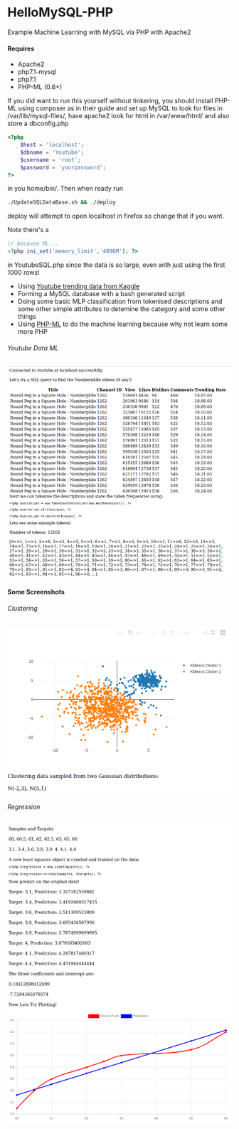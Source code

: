 # HelloMySQL-PHP
Example Machine Learning with MySQL via PHP with Apache2 

#### Requires
- Apache2
- php7.1-mysql
- php7.1
- PHP-ML (0.6+)

If you did want to run this yourself without tinkering, you should install PHP-ML using composer as in
their guide and set up MySQL to look for files in /var/lib/mysql-files/,
have apache2 look for html in /var/www/html/ and also store a dbconfig.php
```php
<?php
    $host = 'localhost';
    $dbname = 'Youtube';
    $username = 'root';
    $password = 'yourpassword';
?>
```
in you home/bin/. Then when ready run
```bash
./UpdateSQLDataBase.sh && ./deploy
```
deploy will attempt to open localhost in firefox so change that if you want.

Note there's a
```php
// because ML...
<?php ini_set('memory_limit','4096M'); ?>
```
in YoutubeSQL.php since the data is so large, even with just using the first 1000 rows!


- Using [Youtube trending data from Kaggle](https://www.kaggle.com/datasnaek/youtube-new) 
- Forming a MySQL database with a bash generated script
- Doing some basic MLP classification from tokenised descriptions and some other simple attributes to
  detemine the category and some other things
- Using [PHP-ML](https://php-ml.readthedocs.io/en/latest/) to do the machine learning because why not learn some more PHP
###### Youtube Data ML
![youtube](https://github.com/harveydevereux/HelloMySQL-PHP/blob/master/pics/sql.png)
#### Some Screenshots
###### Clustering
![clustering](https://github.com/harveydevereux/HelloMySQL-PHP/blob/master/pics/cluster.png)
###### Regression
![regression](https://github.com/harveydevereux/HelloMySQL-PHP/blob/master/pics/reg.png)
